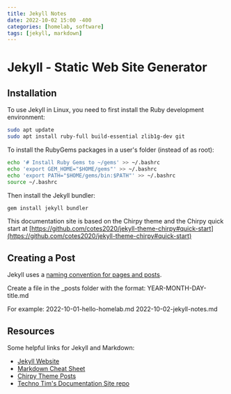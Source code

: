 ```yaml
---
title: Jekyll Notes
date: 2022-10-02 15:00 -400
categories: [homelab, software]
tags: [jekyll, markdown]
---
```

# Jekyll - Static Web Site Generator

## Installation

To use Jekyll in Linux, you need to first install the Ruby development environment:
~~~bash
sudo apt update
sudo apt install ruby-full build-essential zlib1g-dev git
~~~

To install the RubyGems packages in a user's folder (instead of as root):
~~~bash
echo '# Install Ruby Gems to ~/gems' >> ~/.bashrc
echo 'export GEM_HOME="$HOME/gems"' >> ~/.bashrc
echo 'export PATH="$HOME/gems/bin:$PATH"' >> ~/.bashrc
source ~/.bashrc
~~~

Then install the Jekyll bundler:
~~~bash
gem install jekyll bundler
~~~

This documentation site is based on the Chirpy theme and the Chirpy quick start at [https://github.com/cotes2020/jekyll-theme-chirpy#quick-start](https://github.com/cotes2020/jekyll-theme-chirpy#quick-start)

## Creating a Post

Jekyll uses a [naming convention for pages and posts](https://jekyllrb.com/docs/posts/).

Create a file in the _posts folder with the format:
YEAR-MONTH-DAY-title.md

For example:
2022-10-01-hello-homelab.md
2022-10-02-jekyll-notes.md



## Resources
Some helpful links for Jekyll and Markdown:

- [Jekyll Website](https://jekyllrb.com/)
- [Markdown Cheat Sheet](https://www.markdownguide.org/cheat-sheet/)
- [Chirpy Theme Posts](https://chirpy.cotes.page/posts/write-a-new-post/)
- [Techno Tim's Documentation Site repo](https://github.com/techno-tim/techno-tim.github.io/tree/master/_posts)
